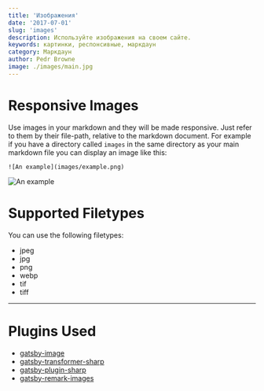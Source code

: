 ```yaml
---
title: 'Изображения'
date: '2017-07-01'
slug: 'images'
description: Используйте изображения на своем сайте.
keywords: картинки, респонсивные, маркдаун
category: Маркдаун
author: Pedr Browne
image: ./images/main.jpg
---
```


# Responsive Images

Use images in your markdown and they will be made responsive. Just refer to them
by their file-path, relative to the markdown document. For example if you have a
directory called `images` in the same directory as your main markdown file you
can display an image like this:

```
![An example](images/example.png)
```

![An example](images/example.png)

# Supported Filetypes

You can use the following filetypes:

- jpeg
- jpg
- png
- webp
- tif
- tiff

---

# Plugins Used

- [gatsby-image](https://www.gatsbyjs.org/packages/gatsby-image)
- [gatsby-transformer-sharp](https://www.gatsbyjs.org/packages/gatsby-transformer-sharp)
- [gatsby-plugin-sharp](https://www.gatsbyjs.org/packages/gatsby-plugin-sharp)
- [gatsby-remark-images](https://www.gatsbyjs.org/packages/gatsby-remark-images)
